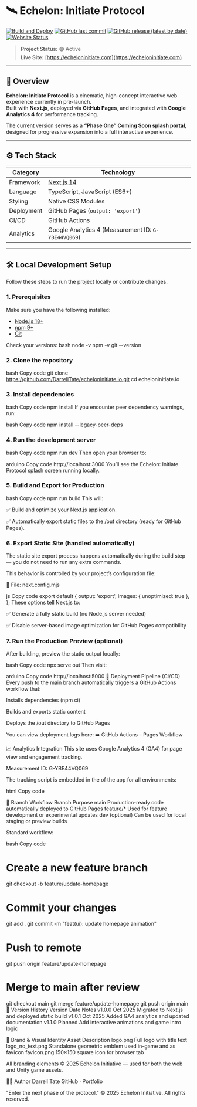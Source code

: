 # 🛰️ Echelon: Initiate Protocol

[![Build and Deploy](https://github.com/DarrellTate/echeloninitiate.io/actions/workflows/pages.yml/badge.svg)](https://github.com/DarrellTate/echeloninitiate.io/actions)
[![GitHub last commit](https://img.shields.io/github/last-commit/DarrellTate/echeloninitiate.io?logo=git&color=00bcd4)](https://github.com/DarrellTate/echeloninitiate.io/commits/main)
[![GitHub release (latest by date)](https://img.shields.io/github/v/release/DarrellTate/echeloninitiate.io?logo=github&color=ff9800)](https://github.com/DarrellTate/echeloninitiate.io/releases)
[![Website Status](https://img.shields.io/website?url=https%3A%2F%2Fecheloninitiate.com&label=Live%20Site&logo=vercel&color=00e676)](https://echeloninitiate.com)

> **Project Status:** 🟢 Active  
> **Live Site:** [https://echeloninitiate.com](https://echeloninitiate.com)

---

## 🧠 Overview

**Echelon: Initiate Protocol** is a cinematic, high-concept interactive web experience currently in pre-launch.  
Built with **Next.js**, deployed via **GitHub Pages**, and integrated with **Google Analytics 4** for performance tracking.

The current version serves as a **“Phase One” Coming Soon splash portal**, designed for progressive expansion into a full interactive experience.

---

## ⚙️ Tech Stack

| Category | Technology |
|-----------|-------------|
| Framework | [Next.js 14](https://nextjs.org) |
| Language | TypeScript, JavaScript (ES6+) |
| Styling | Native CSS Modules |
| Deployment | GitHub Pages (`output: 'export'`) |
| CI/CD | GitHub Actions |
| Analytics | Google Analytics 4 (Measurement ID: `G-YBE44VQ069`) |

---

## 🛠️ Local Development Setup

Follow these steps to run the project locally or contribute changes.

### 1. Prerequisites

Make sure you have the following installed:

- [Node.js 18+](https://nodejs.org/en/download)
- [npm 9+](https://docs.npmjs.com/downloading-and-installing-node-js-and-npm)
- [Git](https://git-scm.com/downloads)

Check your versions:
bash
node -v
npm -v
git --version

### 2. Clone the repository
bash
Copy code
git clone https://github.com/DarrellTate/echeloninitiate.io.git
cd echeloninitiate.io

### 3. Install dependencies
bash
Copy code
npm install
If you encounter peer dependency warnings, run:

bash
Copy code
npm install --legacy-peer-deps

### 4. Run the development server
bash
Copy code
npm run dev
Then open your browser to:

arduino
Copy code
http://localhost:3000
You’ll see the Echelon: Initiate Protocol splash screen running locally.

### 5. Build and Export for Production
bash
Copy code
npm run build
This will:

✅ Build and optimize your Next.js application.

✅ Automatically export static files to the /out directory (ready for GitHub Pages).

### 6. Export Static Site (handled automatically)
The static site export process happens automatically during the build step —
you do not need to run any extra commands.

This behavior is controlled by your project’s configuration file:

📄 File: next.config.mjs

js
Copy code
export default {
  output: 'export',
  images: { unoptimized: true },
};
These options tell Next.js to:

✅ Generate a fully static build (no Node.js server needed)

✅ Disable server-based image optimization for GitHub Pages compatibility

### 7. Run the Production Preview (optional)
After building, preview the static output locally:

bash
Copy code
npx serve out
Then visit:

arduino
Copy code
http://localhost:5000
🚀 Deployment Pipeline (CI/CD)
Every push to the main branch automatically triggers a GitHub Actions workflow that:

Installs dependencies (npm ci)

Builds and exports static content

Deploys the /out directory to GitHub Pages

You can view deployment logs here:
➡️ GitHub Actions – Pages Workflow

📈 Analytics Integration
This site uses Google Analytics 4 (GA4) for page view and engagement tracking.

Measurement ID: G-YBE44VQ069

The tracking script is embedded in the <head> of the app for all environments:

html
Copy code
<!-- Google tag (gtag.js) -->
<script async src="https://www.googletagmanager.com/gtag/js?id=G-YBE44VQ069"></script>
<script>
  window.dataLayer = window.dataLayer || [];
  function gtag(){dataLayer.push(arguments);}
  gtag('js', new Date());
  gtag('config', 'G-YBE44VQ069');
</script>
🧩 Branch Workflow
Branch	Purpose
main	Production-ready code automatically deployed to GitHub Pages
feature/*	Used for feature development or experimental updates
dev (optional)	Can be used for local staging or preview builds

Standard workflow:

bash
Copy code
# Create a new feature branch
git checkout -b feature/update-homepage

# Commit your changes
git add .
git commit -m "feat(ui): update homepage animation"

# Push to remote
git push origin feature/update-homepage

# Merge to main after review
git checkout main
git merge feature/update-homepage
git push origin main
🧠 Version History
Version	Date	Notes
v1.0.0	Oct 2025	Migrated to Next.js and deployed static build
v1.0.1	Oct 2025	Added GA4 analytics and updated documentation
v1.1.0	Planned	Add interactive animations and game intro logic

🎨 Brand & Visual Identity
Asset	Description
logo.png	Full logo with title text
logo_no_text.png	Standalone geometric emblem used in-game and as favicon
favicon.png	150×150 square icon for browser tab

All branding elements © 2025 Echelon Initiative — used for both the web and Unity game assets.

🧑‍💻 Author
Darrell Tate
GitHub · Portfolio

"Enter the next phase of the protocol."
© 2025 Echelon Initiative. All rights reserved.
